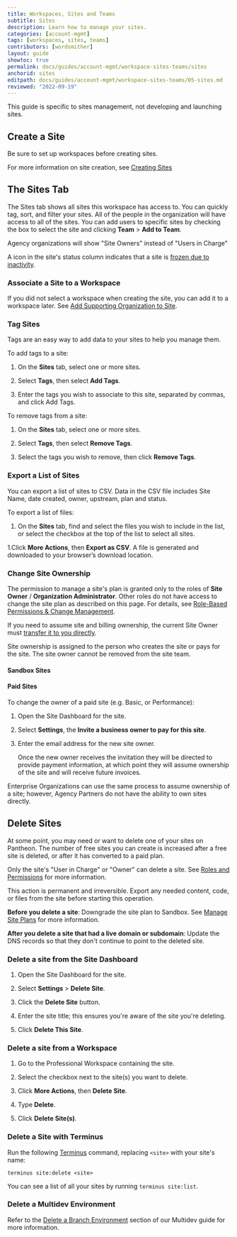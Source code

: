 ```yaml
---
title: Workspaces, Sites and Teams
subtitle: Sites
description: Learn how to manage your sites.
categories: [account-mgmt]
tags: [workspaces, sites, teams]
contributors: [wordsmither]
layout: guide
showtoc: true
permalink: docs/guides/account-mgmt/workspace-sites-teams/sites
anchorid: sites
editpath: docs/guides/account-mgmt/workspace-sites-teams/05-sites.md
reviewed: "2022-09-19"
---
```


This guide is specific to sites management, not developing and launching sites.

## Create a Site

<Alert title="Note" type="info" >

Be sure to set up workspaces before creating sites.

</Alert>

<Partial file="create-new-site-new-dash.md" />

For more information on site creation, see [Creating Sites](/docs/guides/legacy-dashboard/create-sites)

## The Sites Tab

The Sites tab shows all sites this workspace has access to. You can quickly tag, sort, and filter your sites. All of the people in the organization will have access to all of the sites. You can add users to specific sites by checking the box to select the site and clicking **Team** > **Add to Team**.

Agency organizations will show "Site Owners" instead of "Users in Charge"

A **<span class="glyphicons glyphicons-snowflake" style="color:#0a6bb5"></span>** icon in the site's status column indicates that a site is [frozen due to inactivity](/guides/platform-considerations/platform-site-info#inactive-site-freezing).

### Associate a Site to a Workspace

If you did not select a workspace when creating the site, you can add it to a workspace later. See [Add Supporting Organization to Site](/docs/guides/account-mgmt/workspace-sites-teams/teams#add-supporting-organization-to-site).

### Tag Sites

Tags are an easy way to add data to your sites to help you manage them. 

To add tags to a site:

1. On the **Sites** tab, select one or more sites.

1. Select **Tags**, then select **Add Tags**.

1. Enter the tags you wish to associate to this site, separated by commas, and click Add Tags.

To remove tags from a site:

1. On the **Sites** tab, select one or more sites.

1. Select **Tags**, then select **Remove Tags**.

1. Select the tags you wish to remove, then click **Remove Tags**.

### Export a List of Sites

You can export a list of sites to CSV.  Data in the CSV file includes Site Name, date created, owner, upstream, plan and status.

To export a list of files:

1. On the **Sites** tab, find and select the files you wish to include in the list, or select the checkbox at the top of the list to select all sites.

1.Click **More Actions**, then **Export as CSV**.  A file is generated and downloaded to your browser’s download location.

### Change Site Ownership

The permission to manage a site's plan is granted only to the roles of **Site Owner** / **Organization Administrator**. Other roles do not have access to change the site plan as described on this page. For details, see [Role-Based Permissions & Change Management](/change-management/#site-level-roles-and-permissions).

<Alert title="Note" type="info">

If you need to assume site and billing ownership, the current Site Owner must [transfer it to you directly](/guides/legacy-dashboard/site-billing#transfer-ownership-and-billing-for-this-site).

</Alert>

Site ownership is assigned to the person who creates the site or pays for the site. The site owner cannot be removed from the site team.

#### Sandbox Sites

<Partial file="transfer-ownership-billing-intro.md" />
<Partial file="transfer-ownership-billing-steps.md" />

#### Paid Sites

To change the owner of a paid site (e.g. Basic, or Performance):

1. Open the Site Dashboard for the site.

1. Select **Settings**, the **Invite a business owner to pay for this site**.

1. Enter the email address for the new site owner.

   Once the new owner receives the invitation they will be directed to provide payment information, at which point they will assume ownership of the site and will receive future invoices.

Enterprise Organizations can use the same process to assume ownership of a site; however, Agency Partners do not have the ability to own sites directly.


## Delete Sites

At some point, you may need or want to delete one of your sites on Pantheon. The number of free sites you can create is increased after a free site is deleted, or after it has converted to a paid plan.

Only the site's "User in Charge" or "Owner" can delete a site. See [Roles and Permissions](/change-management#roles-and-permissions) for more information.

<Alert title="Warning" type="danger">

This action is permanent and irreversible. Export any needed content, code, or files from the site before starting this operation.

**Before you delete a site**: Downgrade the site plan to Sandbox. See [Manage Site Plans](/guides/legacy-dashboard/site-plan) for more information.

**After you delete a site that had a live domain or subdomain**: Update the DNS records so that they don't continue to point to the deleted site.

</Alert>


### Delete a site from the Site Dashboard

1. Open the Site Dashboard for the site.

1. Select **Settings** > **Delete Site**.

1. Click the **Delete Site** button.

1. Enter the site title; this ensures you're aware of the site you're deleting.

1. Click **Delete This Site**.

### Delete a site from a Workspace

1. Go to the Professional Workspace containing the site.

1. Select the checkbox next to the site(s) you want to delete.

1. Click **More Actions**, then **Delete Site**.

1. Type **Delete**.

1. Click **Delete Site(s)**.

### Delete a Site with Terminus

Run the following [Terminus](/terminus) command, replacing `<site>` with your site's name:

```bash{promptUser: user}
terminus site:delete <site>
```

<Alert title="Note" type="info">

You can see a list of all your sites by running `terminus site:list`.

</Alert>


### Delete a Multidev Environment

Refer to the [Delete a Branch Environment](/guides/multidev/delete-multidev) section of our Multidev guide for more information.
